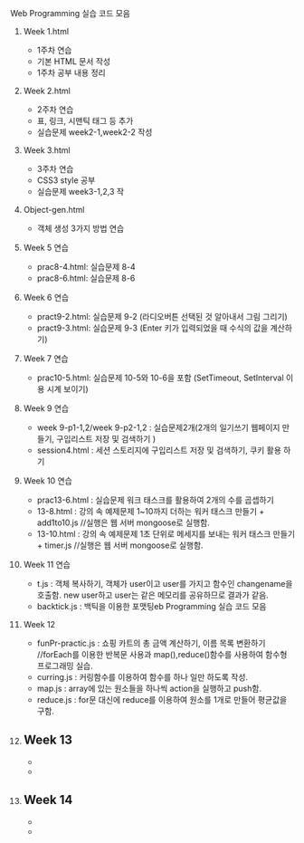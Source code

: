 Web Programming 실습 코드 모음
1. Week 1.html
   - 1주차 연습
   - 기본 HTML 문서 작성
   - 1주차 공부 내용 정리
2. Week 2.html
   - 2주차 연습
   - 표, 링크, 시맨틱 태그 등 추가
   - 실습문제 week2-1,week2-2 작성
3. Week 3.html
   - 3주차 연습
   - CSS3 style 공부
   - 실습문제 week3-1,2,3 작

4. Object-gen.html
   - 객체 생성 3가지 방법 연습

5. Week 5 연습
   - prac8-4.html: 실습문제 8-4
   - prac8-6.html: 실습문제 8-6

6. Week 6 연습
   - pract9-2.html: 실습문제 9-2 (라디오버튼 선택된 것 알아내서 그림 그리기)
   - pract9-3.html: 실습문제 9-3 (Enter 키가 입력되었을 때 수식의 값을 계산하기)
 
7. Week 7 연습
    - prac10-5.html: 실습문제 10-5와 10-6을 포함 (SetTimeout, SetInterval 이용 시계 보이기)
      
8. Week 9 연습
    - week 9-p1-1,2/week 9-p2-1,2 : 실습문제2개(2개의 일기쓰기 웹페이지 만들기, 구입리스트 저장 및 검색하기 )
    - session4.html : 세션 스토리지에 구입리스트 저장 및 검색하기, 쿠키 활용 하기
   
9. Week 10 연습
    - prac13-6.html : 실습문제 워크 태스크를 활용하여 2개의 수를 곱셉하기
    - 13-8.html : 강의 속 예제문제 1~10까지 더하는 워커 태스크 만들기 + add1to10.js //실행은 웹 서버 mongoose로 실행함.
    - 13-10.html : 강의 속 예제문제 1초 단위로 메세지를 보내는 워커 태스크 만들기 + timer.js //실행은 웹 서버 mongoose로 실행함.
   
10. Week 11 연습
     - t.js : 객체 복사하기, 객체가 user이고 user를 가지고 함수인 changename을 호출함. new user하고 user는 같은 메모리를 공유하므로 결과가 같음.
     - backtick.js : 백틱을 이용한 포맷팅eb Programming 실습 코드 모음

11. Week 12
     - funPr-practic.js : 쇼핑 카트의 총 금액 계산하기, 이름 목록 변환하기 //forEach를 이용한 반복문 사용과 map(),reduce()함수를 사용하여 함수형 프로그래밍 실습.
     - curring.js : 커링함수를 이용하여 함수를 하나 일만 하도록 작성.
     - map.js : array에 있는 원소들을 하나씩 action을 실행하고 push함.
     - reduce.js : for문 대신에 reduce를 이용하여 원소를 1개로 만들어 평균값을 구함.
    
12. Week 13
     -  
     -
     -

13. Week 14
     -
     -
     -   
